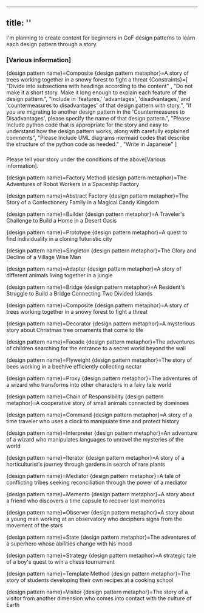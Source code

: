 ----
title: ''
----

I'm planning to create content for beginners in GoF design patterns to learn each design pattern through a story.

### [Various information]
{design pattern name}=Composite
{design pattern metaphor}=A story of trees working together in a snowy forest to fight a threat
{Constraints}=[
    "Divide into subsections with headings according to the content" ,
    "Do not make it a short story. Make it long enough to explain each feature of the design pattern.",
    "Include in 'features,' 'advantages', 'disadvantages,' and 'countermeasures to disadvantages' of that design pattern with story.",
    "If you are migrating to another design pattern in the 'Countermeasures to Disadvantages', please specify the name of that design pattern.",
    "Please Include python code that is appropriate for the story and easy to understand how the design pattern works, along with carefully explained comments",
    "Please Include UML diagrams mermaid codes that describe the structure of the python code as needed." ,
    "Write in Japanese"
]
### 

Please tell your story under the conditions of the above[Various information].

{design pattern name}=Factory Method
{design pattern metaphor}=The Adventures of Robot Workers in a Spaceship Factory

{design pattern name}=Abstract Factory
{design pattern metaphor}=The Story of a Confectionery Family in a Magical Candy Kingdom

{design pattern name}=Builder
{design pattern metaphor}=A Traveler's Challenge to Build a Home in a Desert Oasis

{design pattern name}=Prototype
{design pattern metaphor}=A quest to find individuality in a cloning futuristic city

{design pattern name}=Singleton
{design pattern metaphor}=The Glory and Decline of a Village Wise Man

{design pattern name}=Adapter
{design pattern metaphor}=A story of different animals living together in a jungle

{design pattern name}=Bridge
{design pattern metaphor}=A Resident's Struggle to Build a Bridge Connecting Two Divided Islands

{design pattern name}=Composite
{design pattern metaphor}=A story of trees working together in a snowy forest to fight a threat

{design pattern name}=Decorator
{design pattern metaphor}=A mysterious story about Christmas tree ornaments that come to life

{design pattern name}=Facade
{design pattern metaphor}=The adventures of children searching for the entrance to a secret world beyond the wall

{design pattern name}=Flyweight
{design pattern metaphor}=The story of bees working in a beehive efficiently collecting nectar

{design pattern name}=Proxy
{design pattern metaphor}=The adventures of a wizard who transforms into other characters in a fairy tale world

{design pattern name}=Chain of Responsibility
{design pattern metaphor}=A cooperative story of small animals connected by dominoes

{design pattern name}=Command
{design pattern metaphor}=A story of a time traveler who uses a clock to manipulate time and protect history

{design pattern name}=Interpreter
{design pattern metaphor}=An adventure of a wizard who manipulates languages to unravel the mysteries of the world

{design pattern name}=Iterator
{design pattern metaphor}=A story of a horticulturist's journey through gardens in search of rare plants

{design pattern name}=Mediator
{design pattern metaphor}=A tale of conflicting tribes seeking reconciliation through the power of a mediator

{design pattern name}=Memento
{design pattern metaphor}=A story about a friend who discovers a time capsule to recover lost memories

{design pattern name}=Observer
{design pattern metaphor}=A story about a young man working at an observatory who deciphers signs from the movement of the stars

{design pattern name}=State
{design pattern metaphor}=The adventures of a superhero whose abilities change with his mood

{design pattern name}=Strategy
{design pattern metaphor}=A strategic tale of a boy's quest to win a chess tournament

{design pattern name}=Template Method
{design pattern metaphor}=The story of students developing their own recipes at a cooking school

{design pattern name}=Visitor
{design pattern metaphor}=The story of a visitor from another dimension who comes into contact with the culture of Earth

